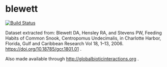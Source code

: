 # blewett
[![Build Status](https://travis-ci.org/globalbioticinteractions/blewett.svg?branch=master)](https://travis-ci.org/globalbioticinteractions/blewett)

Dataset extracted from: Blewett DA, Hensley RA, and Stevens PW, Feeding Habits of Common Snook, Centropomus Undecimalis, in Charlotte Harbor, Florida, Gulf and Caribbean Research Vol 18, 1–13, 2006. https://doi.org/10.18785/gcr.1801.01 .

Also made available through http://globalbioticinteractions.org .
